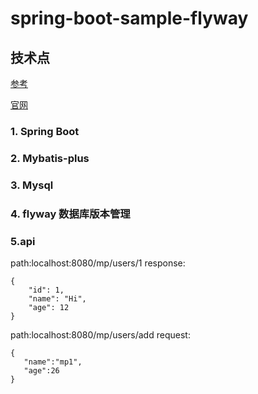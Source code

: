 # spring-boot-sample-flyway
## 技术点

[参考](http://blog.didispace.com/spring-boot-flyway-db-version/)

[官网](https://flywaydb.org/)

### 1. Spring Boot
### 2. Mybatis-plus
### 3. Mysql
### 4. flyway 数据库版本管理
 ### 5.api

path:localhost:8080/mp/users/1
response:
```$java
{
    "id": 1,
    "name": "Hi",
    "age": 12
}
```
path:localhost:8080/mp/users/add
 request:
 ```$java
{
	"name":"mp1",
	"age":26
}
 ```
````java

````